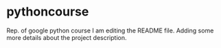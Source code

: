 # pythoncourse
Rep. of google python course
I am editing the README file. Adding some more details about the project description.
